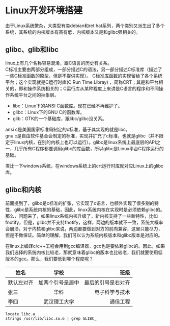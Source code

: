 # Linux开发环境搭建

由于Linux系统繁杂，大类型有类debian和ret hat系列，两个类别又派生出了多个系统，其系统的内核版本有高有低，内核版本又是和glibc强相关的。

## glibc、glib和libc
linux上有几个名称容易混淆，跟C语言的历史有关系。  
C标准主要由两部分组成，一部分描述C的语法，另一部分描述C标准库（描述了一些C标准函数的原型，但是不提供实现）。
C标准库函数的实现留给了各个系统平台；这个实现就是C运行时库(C Run Time Libray) ，简称CRT；其是和平台相关的，即和操作系统相关的；C运行库从某种程度上来讲是C语言的程序和不同操作系统平台之间的抽象层。
* libc：Linux下的ANSI C函数库。现在已经不再维护了。
* glibc：Linux下的GNU C的函数库。
* glib：GTK的一个基础库，跟libc/glibc没关系。

ansi c是美国国家标准局制定的c标准，基于其实现的就是libc。  
gnu c是自由软件基金会制定的标准，实现并扩充了c标准，也就是glibc（并不限定于linux内核，在别的内核上也可以运行）。glibc是linux系统上最底层的API之一，几乎所有C程序都要调用glibc的库函数，所以glibc是Linux平台C程序运行的基础。

类比一下windows系统，在windows系统上的crt运行时库就对应Linux上的glibc库。

## glibc和内核
前面提到了，glibc是c标准的扩张，它实现了c语言，也额外实现了很多别的特性，glibc是系统内核的基础，因此，linux系统内核在实现时是必须依赖glibc的。  
那么，问题来了，如果linux系统内核升级了，新内核支持了一些新特性，比如fnotify，但是，glibc并不支持fnotify，这样，两边的版本就不一致，系统大概率会崩溃。对于内核和glibc来说，两边都要做到对方的前向兼容，这里只能尽力，但是不做保证。简单的理解，我们可以认为系统内核版本和glibc版本是对应的。

在linux上编译c/c++工程会用到gcc编译器，gcc也是要依赖glibc的。因此，如果我们选择的系统内核比较老，那就意味着glibc的版本也比较老，我们就要使用低版本的gcc。那么，我们要低到哪个程度呢？

| 姓名       |       学校       |               班级 |
| ---------- | :--------------: | -----------------: |
| 默认左对齐 | 加两个引号是居中 | 最后的引号是右对齐 |
| 张三       |       华科       |     电子科学与技术 |
| 李四       |   武汉理工大学   |           通信工程 |



```
locate libc.a
strings /usr/lib/libc.so.6 | grep GLIBC_
```